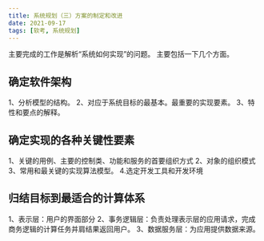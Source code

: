 ```yaml
---
title: 系统规划（三）方案的制定和改进
date: 2021-09-17
tags: [软考, 系统规划]
---
```


主要完成的工作是解析“系统如何实现”的问题。
主要包括一下几个方面。
## 确定软件架构
1、分析模型的结构。
2、对应于系统目标的最基本。最重要的实现要素。
3、特性和要点的解释。
## 确定实现的各种关键性要素
1、关键的用例、主要的控制类、功能和服务的首要组织方式
2、对象的组织模式
3、常用和最关键的实现算法模型。
4.选定开发工具和开发环境
## 归结目标到最适合的计算体系
1、表示层：用户的界面部分
2、事务逻辑层：负责处理表示层的应用请求，完成商务逻辑的计算任务并肩结果返回用户。
3、数据服务层：为应用提供数据来源。